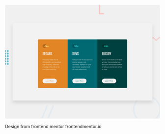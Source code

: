 ![Design preview for the 3-column preview card component coding challenge](./design/desktop-preview.jpg)

Design from frontend mentor
frontendmentor.io
